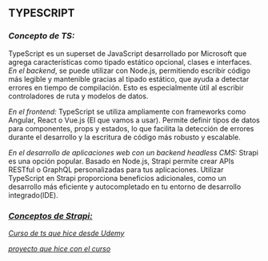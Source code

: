 ## **TYPESCRIPT** 

### *Concepto de TS:*

TypeScript es un superset de JavaScript desarrollado por Microsoft que agrega características como tipado estático opcional, clases e interfaces.
*En el backend*, se puede utilizar con Node.js, permitiendo escribir código más legible y mantenible gracias al tipado estático, que ayuda a detectar errores en tiempo de compilación.
Esto es especialmente útil al escribir controladores de ruta y modelos de datos.

*En el frontend:* TypeScript se utiliza ampliamente con frameworks como Angular, React o Vue.js (El que vamos a usar).
Permite definir tipos de datos para componentes, props y estados, lo que facilita la detección de errores durante el desarrollo y la escritura de código más robusto y escalable.

*En el desarrollo de aplicaciones web con un backend headless CMS:* Strapi es una opción popular.
Basado en Node.js, Strapi permite crear APIs RESTful o GraphQL personalizadas para tus aplicaciones.
Utilizar TypeScript en Strapi proporciona beneficios adicionales, como un desarrollo más eficiente y autocompletado en tu entorno de desarrollo integrado(IDE).

### [*Conceptos de Strapi:*](../Strapi/README.md#concepto-de-strapi) 

[*Curso de ts que hice desde Udemy*](https://www.udemy.com/share/101skO3@Z3UBwAm29CFHa34Vd59nlcMxwnmA6_R99atvOZkNAdGKuBZsNGEVP6jGcN8nhBNV/) 

[*proyecto que hice con el curso*](./bases/bases/index.html)
